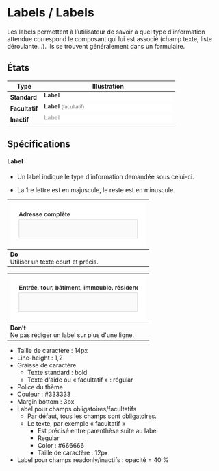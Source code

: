 # Labels / Labels

Les labels permettent à l’utilisateur de savoir à quel type d’information attendue correspond le composant qui lui est associé (champ texte, liste déroulante…). Ils se trouvent généralement dans un formulaire.


## États

Type | Illustration
------------ | ------------- |
**Standard** | ![label__default](design/label__default.png)
**Facultatif** | ![label__with-placeholder](design/label__facultatif.png)
**Inactif** | ![label__disabled](design/label__disabled.png)

## Spécifications

#### Label
- Un label indique le type d’information demandée sous celui-ci.
- La 1re lettre est en majuscule, le reste est en minuscule.


  <div class="do-dont">
  <div class="do">

![label__ex__label__do](design/label__ex__label__do.png) |
  ------------ |
  **Do** <br/> Utiliser un texte court et précis. |

   </div>

   <div class="dont">

![label__ex__label__dont](design/label__ex__label__dont.png) |
  ------------ |
  **Don’t** <br/> Ne pas rédiger un label sur plus d'une ligne. |

   </div>
   </div>


- Taille de caractère : 14px
- Line-height : 1,2
- Graisse de caractère
  - Texte standard : bold
  - Texte d'aide ou «&nbsp;facultatif&nbsp;» : régular
- Police du thème
- Couleur : #333333
- Margin bottom : 3px
- Label pour champs obligatoires/facultatifs
  - Par défaut, tous les champs sont obligatoires.
  - Le texte, par exemple «&nbsp;facultatif&nbsp;»
    - Est précisé entre parenthèse suite au label
    - Regular
    - Color : #666666
    - Taille de caractère : 12px
 - Label pour champs readonly/inactifs&nbsp;: opacité = 40 %
